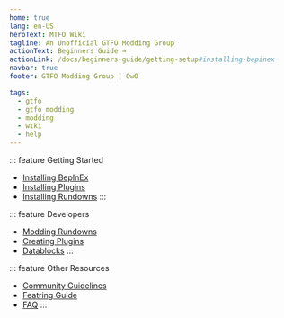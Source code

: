```yaml
---
home: true
lang: en-US
heroText: MTFO Wiki
tagline: An Unofficial GTFO Modding Group
actionText: Beginners Guide →
actionLink: /docs/beginners-guide/getting-setup#installing-bepinex
navbar: true
footer: GTFO Modding Group | OwO

tags:
  - gtfo
  - gtfo modding
  - modding
  - wiki
  - help
---
```


<div class='features'>

::: feature Getting Started
* [Installing BepInEx](/docs/beginners-guide/getting-setup#installing-bepinex)
* [Installing Plugins](/docs/beginners-guide/getting-setup#installing-plugins)
* [Installing Rundowns](/docs/beginners-guide/installing-rundowns)
:::

::: feature Developers
* [Modding Rundowns](/docs/developers/modding-rundowns)
* [Creating Plugins](/docs/developers/creating-plugins)
* [Datablocks](/docs/developers/datablocks/level-layout)
:::

::: feature Other Resources
* [Community Guidelines]()
* [Featring Guide]()
* [FAQ]()
:::

</div>